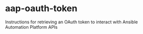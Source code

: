 # aap-oauth-token
Instructions for retrieving an OAuth token to interact with Ansible Automation Platform APIs
